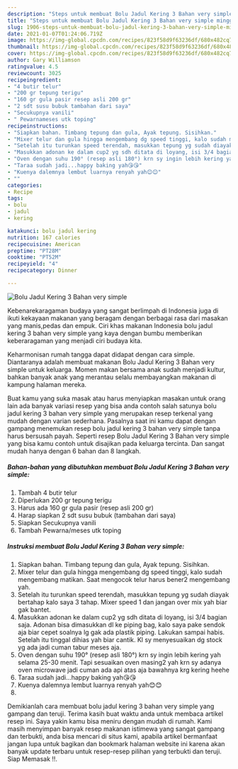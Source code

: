 ```yaml
---
description: "Steps untuk membuat Bolu Jadul Kering 3 Bahan very simple minggu ini"
title: "Steps untuk membuat Bolu Jadul Kering 3 Bahan very simple minggu ini"
slug: 1906-steps-untuk-membuat-bolu-jadul-kering-3-bahan-very-simple-minggu-ini
date: 2021-01-07T01:24:06.719Z
image: https://img-global.cpcdn.com/recipes/823f58d9f63236df/680x482cq70/bolu-jadul-kering-3-bahan-very-simple-foto-resep-utama.jpg
thumbnail: https://img-global.cpcdn.com/recipes/823f58d9f63236df/680x482cq70/bolu-jadul-kering-3-bahan-very-simple-foto-resep-utama.jpg
cover: https://img-global.cpcdn.com/recipes/823f58d9f63236df/680x482cq70/bolu-jadul-kering-3-bahan-very-simple-foto-resep-utama.jpg
author: Gary Williamson
ratingvalue: 4.5
reviewcount: 3025
recipeingredient:
- "4 butir telur"
- "200 gr tepung terigu"
- "160 gr gula pasir resep asli 200 gr"
- "2 sdt susu bubuk tambahan dari saya"
- "Secukupnya vanili"
- " Pewarnameses utk toping"
recipeinstructions:
- "Siapkan bahan. Timbang tepung dan gula, Ayak tepung. Sisihkan."
- "Mixer telur dan gula hingga mengembang dg speed tinggi, kalo sudah mengembang matikan. Saat mengocok telur harus bener2 mengembang yah."
- "Setelah itu turunkan speed terendah, masukkan tepung yg sudah diayak bertahap kalo saya 3 tahap. Mixer speed 1 dan jangan over mix yah biar gak bantet."
- "Masukkan adonan ke dalam cup2 yg sdh ditata di loyang, isi 3/4 bagian saja. Adonan bisa dimasukkan dl ke piping bag, kalo saya pake sendok aja biar cepet soalnya lg gak ada plastik piping. Lakukan sampai habis. Setelah itu tinggal dihias yah biar cantik. Kl sy menyesuaikan dg stock yg ada jadi cuman tabur meses aja."
- "Oven dengan suhu 190° (resep asli 180°) krn sy ingin lebih kering yah selama 25-30 menit. Tapi sesuaikan oven masing2 yah krn sy adanya oven microwave jadi cuman ada api atas aja bawahnya krg kering heehe"
- "Taraa sudah jadi...happy baking yah😘😘"
- "Kuenya dalemnya lembut luarnya renyah yah😊😊"
- ""
categories:
- Recipe
tags:
- bolu
- jadul
- kering

katakunci: bolu jadul kering 
nutrition: 167 calories
recipecuisine: American
preptime: "PT28M"
cooktime: "PT52M"
recipeyield: "4"
recipecategory: Dinner

---
```



![Bolu Jadul Kering 3 Bahan very simple](https://img-global.cpcdn.com/recipes/823f58d9f63236df/680x482cq70/bolu-jadul-kering-3-bahan-very-simple-foto-resep-utama.jpg)

Kebenarekaragaman budaya yang sangat berlimpah di Indonesia juga di ikuti kekayaan makanan yang beragam dengan berbagai rasa dari masakan yang manis,pedas dan empuk. Ciri khas makanan Indonesia bolu jadul kering 3 bahan very simple yang kaya dengan bumbu memberikan keberaragaman yang menjadi ciri budaya kita.




Keharmonisan rumah tangga dapat didapat dengan cara simple. Diantaranya adalah membuat makanan Bolu Jadul Kering 3 Bahan very simple untuk keluarga. Momen makan bersama anak sudah menjadi kultur, bahkan banyak anak yang merantau selalu membayangkan makanan di kampung halaman mereka.

Buat kamu yang suka masak atau harus menyiapkan masakan untuk orang lain ada banyak variasi resep yang bisa anda contoh salah satunya bolu jadul kering 3 bahan very simple yang merupakan resep terkenal yang mudah dengan varian sederhana. Pasalnya saat ini kamu dapat dengan gampang menemukan resep bolu jadul kering 3 bahan very simple tanpa harus bersusah payah.
Seperti resep Bolu Jadul Kering 3 Bahan very simple yang bisa kamu contoh untuk disajikan pada keluarga tercinta. Dan sangat mudah hanya dengan 6 bahan dan 8 langkah.


<!--inarticleads1-->

##### Bahan-bahan yang dibutuhkan membuat Bolu Jadul Kering 3 Bahan very simple:

1. Tambah 4 butir telur
1. Diperlukan 200 gr tepung terigu
1. Harus ada 160 gr gula pasir (resep asli 200 gr)
1. Harap siapkan 2 sdt susu bubuk (tambahan dari saya)
1. Siapkan Secukupnya vanili
1. Tambah  Pewarna/meses utk toping




<!--inarticleads2-->

##### Instruksi membuat  Bolu Jadul Kering 3 Bahan very simple:

1. Siapkan bahan. Timbang tepung dan gula, Ayak tepung. Sisihkan.
1. Mixer telur dan gula hingga mengembang dg speed tinggi, kalo sudah mengembang matikan. Saat mengocok telur harus bener2 mengembang yah.
1. Setelah itu turunkan speed terendah, masukkan tepung yg sudah diayak bertahap kalo saya 3 tahap. Mixer speed 1 dan jangan over mix yah biar gak bantet.
1. Masukkan adonan ke dalam cup2 yg sdh ditata di loyang, isi 3/4 bagian saja. Adonan bisa dimasukkan dl ke piping bag, kalo saya pake sendok aja biar cepet soalnya lg gak ada plastik piping. Lakukan sampai habis. Setelah itu tinggal dihias yah biar cantik. Kl sy menyesuaikan dg stock yg ada jadi cuman tabur meses aja.
1. Oven dengan suhu 190° (resep asli 180°) krn sy ingin lebih kering yah selama 25-30 menit. Tapi sesuaikan oven masing2 yah krn sy adanya oven microwave jadi cuman ada api atas aja bawahnya krg kering heehe
1. Taraa sudah jadi...happy baking yah😘😘
1. Kuenya dalemnya lembut luarnya renyah yah😊😊
1. 




Demikianlah cara membuat bolu jadul kering 3 bahan very simple yang gampang dan teruji. Terima kasih buat waktu anda untuk membaca artikel resep ini. Saya yakin kamu bisa meniru dengan mudah di rumah. Kami masih menyimpan banyak resep makanan istimewa yang sangat gampang dan terbukti, anda bisa mencari di situs kami, apabila artikel bermanfaat jangan lupa untuk bagikan dan bookmark halaman website ini karena akan banyak update terbaru untuk resep-resep pilihan yang terbukti dan teruji. Siap Memasak !!. 
